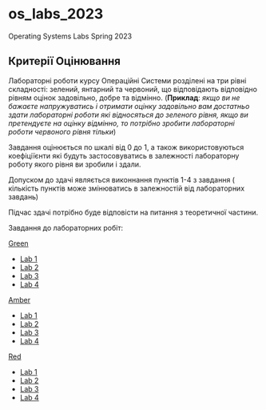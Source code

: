 # os_labs_2023
Operating Systems Labs Spring 2023

## Критерії Оцінювання
Лабораторні роботи курсу Операційні Системи розділені на три рівні складності: зелений, янтарний та червоний, що відповідають відповідно рівням оцінок задовільно, добре та відмінно. (**Приклад**: *якщо ви не бажаєте напружуватись і отримати оцінку задовільно вам достатньо здати лабораторні роботи які відносяться до зеленого рівня, якщо ви претендуєте на оцінку відмінно, то потрібно зробити лабораторні роботи червоного рівня тільки*)




Завдання оцінюється по шкалі від 0 до 1, а також використовуються коефіціїєнти які будуть застосовуватись в залежності лабораторну роботу якого рівня ви зробили і здали.

Допуском до здачі являється виконнання пунктів 1-4 з завдання ( кількість пунктів може змінюватись в залежностій від лабораторних завдань)

Підчас здачі потрібно буде відповісти на питання з теоретичної частини.


Завдання до лабораторних робіт:

[Green](green)
- [Lab 1](/green/lab1.md)
- [Lab 2]()
- [Lab 3]()
- [Lab 4]()

[Amber](amber)
- [Lab 1](/amber/lab1.md)
- [Lab 2]()
- [Lab 3]()
- [Lab 4]()

[Red](red)
- [Lab 1](/red/lab1.md)
- [Lab 2]()
- [Lab 3]()
- [Lab 4]()


